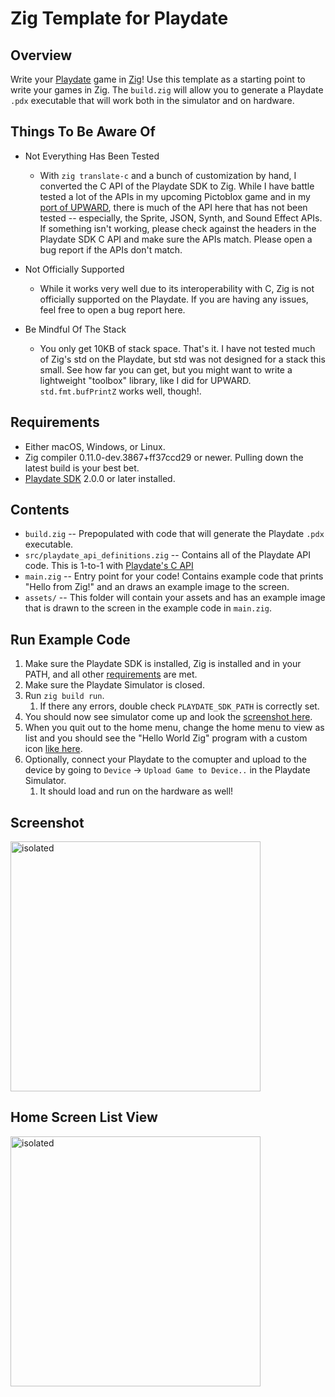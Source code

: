 # Zig Template for Playdate

## Overview

Write your [Playdate](https://play.date) game in [Zig](https://ziglang.org)! Use this template as a starting point to write your games in Zig. The `build.zig` will allow you to generate a Playdate `.pdx` executable that will work both in the simulator and on hardware.

## Things To Be Aware Of

- Not Everything Has Been Tested

  - With `zig translate-c` and a bunch of customization by hand, I converted the C API of the Playdate SDK to Zig. While I have battle tested a lot of the APIs in my upcoming Pictoblox game and in my [port of UPWARD](https://github.com/DanB91/Upward-for-Playdate), there is much of the API here that has not been tested -- especially, the Sprite, JSON, Synth, and Sound Effect APIs. If something isn't working, please check against the headers in the Playdate SDK C API and make sure the APIs match. Please open a bug report if the APIs don't match.

- Not Officially Supported

  - While it works very well due to its interoperability with C, Zig is not officially supported on the Playdate. If you are having any issues, feel free to open a bug report here.

- Be Mindful Of The Stack
  - You only get 10KB of stack space. That's it. I have not tested much of Zig's std on the Playdate, but std was not designed for a stack this small. See how far you can get, but you might want to write a lightweight "toolbox" library, like I did for UPWARD. `std.fmt.bufPrintZ` works well, though!.

## <a name="Requirements"></a>Requirements

- Either macOS, Windows, or Linux.
- Zig compiler 0.11.0-dev.3867+ff37ccd29 or newer. Pulling down the latest build is your best bet.
- [Playdate SDK](https://play.date/dev/) 2.0.0 or later installed.

## Contents

- `build.zig` -- Prepopulated with code that will generate the Playdate `.pdx` executable.
- `src/playdate_api_definitions.zig` -- Contains all of the Playdate API code. This is 1-to-1 with [Playdate's C API](https://sdk.play.date/2.0.0/Inside%20Playdate%20with%20C.html)
- `main.zig` -- Entry point for your code! Contains example code that prints "Hello from Zig!" and an draws an example image to the screen.
- `assets/` -- This folder will contain your assets and has an example image that is drawn to the screen in the example code in `main.zig`.

## Run Example Code

1. Make sure the Playdate SDK is installed, Zig is installed and in your PATH, and all other [requirements](#Requirements) are met.
1. Make sure the Playdate Simulator is closed.
1. Run `zig build run`.
   1. If there any errors, double check `PLAYDATE_SDK_PATH` is correctly set.
1. You should now see simulator come up and look the [screenshot here](#screenshot).
1. When you quit out to the home menu, change the home menu to view as list and you should see the "Hello World Zig" program with a custom icon [like here](#home-screen-list-view).
1. Optionally, connect your Playdate to the comupter and upload to the device by going to `Device` -> `Upload Game to Device..` in the Playdate Simulator.
   1. It should load and run on the hardware as well!

## <a name="Screenshot"></a>Screenshot

<img src="readme_res/screenshot.png" alt="isolated" width="400"/>

## <a name="ListView"></a>Home Screen List View

<img src="readme_res/listview.png" alt="isolated" width="400"/>
